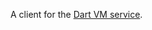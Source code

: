 A client for the [Dart VM service][service api].

[service api]: https://github.com/dart-lang/sdk/blob/master/runtime/vm/service/service.md
